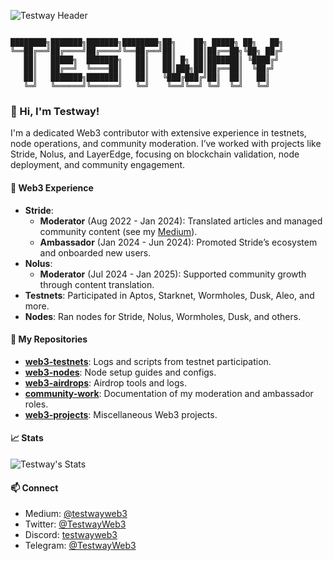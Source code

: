 ![Testway Header](https://capsule-render.vercel.app/api?type=wave&color=4078C0&height=200&section=header&text=Testway&fontSize=50)

```

████████╗███████╗███████╗████████╗██╗    ██╗ █████╗ ██╗   ██╗
╚══██╔══╝██╔════╝██╔════╝╚══██╔══╝██║    ██║██╔══██╗╚██╗ ██╔╝
   ██║   █████╗  ███████╗   ██║   ██║ █╗ ██║███████║ ╚████╔╝ 
   ██║   ██╔══╝  ╚════██║   ██║   ██║███╗██║██╔══██║  ╚██╔╝  
   ██║   ███████╗███████║   ██║   ╚███╔███╔╝██║  ██║   ██║   
   ╚═╝   ╚══════╝╚══════╝   ╚═╝    ╚══╝╚══╝ ╚═╝  ╚═╝   ╚═╝   

```

### 👋 Hi, I'm Testway!

I'm a dedicated Web3 contributor with extensive experience in testnets, node operations, and community moderation. I’ve worked with projects like Stride, Nolus, and LayerEdge, focusing on blockchain validation, node deployment, and community engagement.

#### 💼 Web3 Experience
- **Stride**:
  - **Moderator** (Aug 2022 - Jan 2024): Translated articles and managed community content (see my [Medium](https://medium.com/@testwayweb3)).
  - **Ambassador** (Jan 2024 - Jun 2024): Promoted Stride’s ecosystem and onboarded new users.
- **Nolus**:
  - **Moderator** (Jul 2024 - Jan 2025): Supported community growth through content translation.
- **Testnets**: Participated in Aptos, Starknet, Wormholes, Dusk, Aleo, and more.
- **Nodes**: Ran nodes for Stride, Nolus, Wormholes, Dusk, and others.

#### 📂 My Repositories
- **[web3-testnets](https://github.com/TestwayWeb3/web3-testnets)**: Logs and scripts from testnet participation.
- **[web3-nodes](https://github.com/TestwayWeb3/web3-nodes)**: Node setup guides and configs.
- **[web3-airdrops](https://github.com/TestwayWeb3/web3-airdrops)**: Airdrop tools and logs.
- **[community-work](https://github.com/TestwayWeb3/community-work)**: Documentation of my moderation and ambassador roles.
- **[web3-projects](https://github.com/TestwayWeb3/web3-projects)**: Miscellaneous Web3 projects.

#### 📈 Stats
![Testway's Stats](https://github-readme-stats.vercel.app/api?username=TestwayWeb3&show_icons=true&theme=radical)

#### 📫 Connect
- Medium: [@testwayweb3](https://medium.com/@testwayweb3)
- Twitter: [@TestwayWeb3](https://twitter.com/TestwayWeb3)
- Discord: [testwayweb3](https://discordapp.com/users/1002088324053340208)
- Telegram: [@TestwayWeb3](https://t.me/TestwayWeb3)
